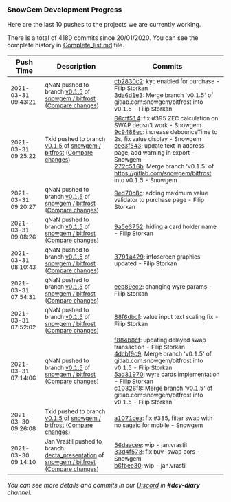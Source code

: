 
### SnowGem Development Progress

Here are the last 10 pushes to the projects we are currently working.

There is a total of 4180 commits since 20/01/2020. You can see the complete history in
 [Complete_list.md](Complete_list.md) file.

| Push Time | Description | Commits |
| --- | --- | --- |
| <sub>2021-03-31 09:43:21</sub> | <sub>qNaN pushed to branch [v0\.1\.5](https://gitlab.com/snowgem/bitfrost/commits/v0.1.5) of [snowgem / bitfrost](https://gitlab.com/snowgem/bitfrost) ([Compare changes](https://gitlab.com/snowgem/bitfrost/compare/272c516bff26a7f6387399930b92a2fcf307190c...3da6d1e333123cd22c2677a4157699d88db8722e))</sub> | <sub>[cb2830c2](https://gitlab.com/snowgem/bitfrost/-/commit/cb2830c245b4cc2c7634fd908f6afb3fed103857): kyc enabled for purchase - Filip Storkan<br>[3da6d1e3](https://gitlab.com/snowgem/bitfrost/-/commit/3da6d1e333123cd22c2677a4157699d88db8722e): Merge branch 'v0.1.5' of gitlab.com:snowgem/bitfrost into v0.1.5 - Filip Storkan</sub> |
| <sub>2021-03-31 09:25:22</sub> | <sub>Txid pushed to branch [v0\.1\.5](https://gitlab.com/snowgem/bitfrost/commits/v0.1.5) of [snowgem / bitfrost](https://gitlab.com/snowgem/bitfrost) ([Compare changes](https://gitlab.com/snowgem/bitfrost/compare/9ed70c8cc3416f3e0314673dd09a9548a88c81bf...272c516bff26a7f6387399930b92a2fcf307190c))</sub> | <sub>[66cff514](https://gitlab.com/snowgem/bitfrost/-/commit/66cff514ce21e1219fc5f4cdeefacfdc26200781): fix #395 ZEC calculation on SWAP deosn't work - Snowgem<br>[9c9488ec](https://gitlab.com/snowgem/bitfrost/-/commit/9c9488ecc4a98a6ae4ebfa9ac9a854b7b06db231): increase debounceTime to 2s, fix value display - Snowgem<br>[cee3f543](https://gitlab.com/snowgem/bitfrost/-/commit/cee3f543b00a38ae71a07ae8d811ebfd3bbb5da0): update text in address page, add warning in export - Snowgem<br>[272c516b](https://gitlab.com/snowgem/bitfrost/-/commit/272c516bff26a7f6387399930b92a2fcf307190c): Merge branch 'v0.1.5' of https://gitlab.com/snowgem/bitfrost into v0.1.5 - Snowgem</sub> |
| <sub>2021-03-31 09:20:27</sub> | <sub>qNaN pushed to branch [v0\.1\.5](https://gitlab.com/snowgem/bitfrost/commits/v0.1.5) of [snowgem / bitfrost](https://gitlab.com/snowgem/bitfrost) ([Compare changes](https://gitlab.com/snowgem/bitfrost/compare/9a5e3752f46b67c3a0b5b47fa85eaeab8a4c657b...9ed70c8cc3416f3e0314673dd09a9548a88c81bf))</sub> | <sub>[9ed70c8c](https://gitlab.com/snowgem/bitfrost/-/commit/9ed70c8cc3416f3e0314673dd09a9548a88c81bf): adding maximum value validator to purchase page - Filip Storkan</sub> |
| <sub>2021-03-31 09:08:26</sub> | <sub>qNaN pushed to branch [v0\.1\.5](https://gitlab.com/snowgem/bitfrost/commits/v0.1.5) of [snowgem / bitfrost](https://gitlab.com/snowgem/bitfrost) ([Compare changes](https://gitlab.com/snowgem/bitfrost/compare/3791a4291146f97625ec410b8465c13b9c9da9a2...9a5e3752f46b67c3a0b5b47fa85eaeab8a4c657b))</sub> | <sub>[9a5e3752](https://gitlab.com/snowgem/bitfrost/-/commit/9a5e3752f46b67c3a0b5b47fa85eaeab8a4c657b): hiding a card holder name - Filip Storkan</sub> |
| <sub>2021-03-31 08:10:43</sub> | <sub>qNaN pushed to branch [v0\.1\.5](https://gitlab.com/snowgem/bitfrost/commits/v0.1.5) of [snowgem / bitfrost](https://gitlab.com/snowgem/bitfrost) ([Compare changes](https://gitlab.com/snowgem/bitfrost/compare/eeb89ec253d8cecc1e155806e278258b6b196d0a...3791a4291146f97625ec410b8465c13b9c9da9a2))</sub> | <sub>[3791a429](https://gitlab.com/snowgem/bitfrost/-/commit/3791a4291146f97625ec410b8465c13b9c9da9a2): infoscreen graphics updated - Filip Storkan</sub> |
| <sub>2021-03-31 07:54:31</sub> | <sub>qNaN pushed to branch [v0\.1\.5](https://gitlab.com/snowgem/bitfrost/commits/v0.1.5) of [snowgem / bitfrost](https://gitlab.com/snowgem/bitfrost) ([Compare changes](https://gitlab.com/snowgem/bitfrost/compare/88f6dbcfa73816b7430a6733bb0e4187975148b3...eeb89ec253d8cecc1e155806e278258b6b196d0a))</sub> | <sub>[eeb89ec2](https://gitlab.com/snowgem/bitfrost/-/commit/eeb89ec253d8cecc1e155806e278258b6b196d0a): changing wyre params - Filip Storkan</sub> |
| <sub>2021-03-31 07:52:02</sub> | <sub>qNaN pushed to branch [v0\.1\.5](https://gitlab.com/snowgem/bitfrost/commits/v0.1.5) of [snowgem / bitfrost](https://gitlab.com/snowgem/bitfrost) ([Compare changes](https://gitlab.com/snowgem/bitfrost/compare/c10326f84a734b34ecfee99ddce337debb47c608...88f6dbcfa73816b7430a6733bb0e4187975148b3))</sub> | <sub>[88f6dbcf](https://gitlab.com/snowgem/bitfrost/-/commit/88f6dbcfa73816b7430a6733bb0e4187975148b3): value input text scaling fix - Filip Storkan</sub> |
| <sub>2021-03-31 07:14:06</sub> | <sub>qNaN pushed to branch [v0\.1\.5](https://gitlab.com/snowgem/bitfrost/commits/v0.1.5) of [snowgem / bitfrost](https://gitlab.com/snowgem/bitfrost) ([Compare changes](https://gitlab.com/snowgem/bitfrost/compare/a1071cea107c0ee1bafecf2dc7d1a8fd1d3dc6cd...c10326f84a734b34ecfee99ddce337debb47c608))</sub> | <sub>[f884b8cf](https://gitlab.com/snowgem/bitfrost/-/commit/f884b8cf068feb511f8fbdbc55faa1c2b1b6cf78): updating delayed swap transaction - Filip Storkan<br>[4dcbf9c9](https://gitlab.com/snowgem/bitfrost/-/commit/4dcbf9c92831095e472c17d082e2de7cc4e251d7): Merge branch 'v0.1.5' of gitlab.com:snowgem/bitfrost into v0.1.5 - Filip Storkan<br>[5ad31970](https://gitlab.com/snowgem/bitfrost/-/commit/5ad31970cb10bd546a9a135026631b4281a28f34): wyre cards implementation - Filip Storkan<br>[c10326f8](https://gitlab.com/snowgem/bitfrost/-/commit/c10326f84a734b34ecfee99ddce337debb47c608): Merge branch 'v0.1.5' of gitlab.com:snowgem/bitfrost into v0.1.5 - Filip Storkan</sub> |
| <sub>2021-03-30 09:26:08</sub> | <sub>Txid pushed to branch [v0\.1\.5](https://gitlab.com/snowgem/bitfrost/commits/v0.1.5) of [snowgem / bitfrost](https://gitlab.com/snowgem/bitfrost) ([Compare changes](https://gitlab.com/snowgem/bitfrost/compare/114168e9de7d490d28d662b9bc89912689b04a8c...a1071cea107c0ee1bafecf2dc7d1a8fd1d3dc6cd))</sub> | <sub>[a1071cea](https://gitlab.com/snowgem/bitfrost/-/commit/a1071cea107c0ee1bafecf2dc7d1a8fd1d3dc6cd): fix #385, filter swap with no sagaid for mobile - Snowgem</sub> |
| <sub>2021-03-30 09:14:10</sub> | <sub>Jan Vraštil pushed to branch [decta\_presentation](https://gitlab.com/snowgem/bitfrost/commits/decta_presentation) of [snowgem / bitfrost](https://gitlab.com/snowgem/bitfrost) ([Compare changes](https://gitlab.com/snowgem/bitfrost/compare/0f902efc070736e4134d159cf68fc5a0c580aaaf...b6fbee300e4b6ab8a420a18352817052a6e2b9bb))</sub> | <sub>[56daacee](https://gitlab.com/snowgem/bitfrost/-/commit/56daaceec3ab1aea816287a6a8675cf5c237ffb9): wip - jan.vrastil<br>[33d4f573](https://gitlab.com/snowgem/bitfrost/-/commit/33d4f57374ac5f9591c0dad7612d909a118575bf): fix buy-swap cors - Snowgem<br>[b6fbee30](https://gitlab.com/snowgem/bitfrost/-/commit/b6fbee300e4b6ab8a420a18352817052a6e2b9bb): wip - jan.vrastil</sub> |

_You can see more details and commits in our [Discord](https://discord.gg/zumGnbg) in **#dev-diary** channel._
